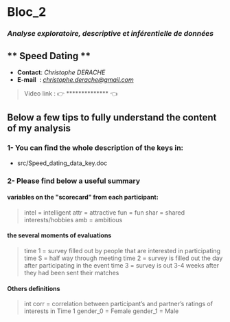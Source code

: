 # Bloc_2
### *Analyse exploratoire, descriptive et inférentielle de données*
## ** Speed Dating **

- **Contact**: *Christophe DERACHE*
- **E-mail**&nbsp;&nbsp;: *christophe.derache@gmail.com*

> Video link : 👉 ************** 👈

## Below a few tips to fully understand the content of my analysis

### 1- You can find the whole description of the keys in:
- src/Speed_dating_data_key.doc

### 2- Please find below a useful summary

#### variables on the "scorecard" from each participant:
>
>intel = intelligent
>attr = attractive
>fun = fun
>shar = shared interests/hobbies
>amb = ambitious

#### the several moments of evaluations

>time 1 = survey filled out by people that are interested in participating
>time S = half way through meeting
>time 2 = survey is filled out the day after participating in the event
>time 3 = survey is out 3-4 weeks after they had been sent their matches

#### Others definitions

>int corr = correlation between participant’s and partner’s ratings of interests in Time 1
>gender_0 = Female
>gender_1 = Male